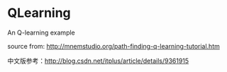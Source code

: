 # QLearning
An Q-learning example

source from: http://mnemstudio.org/path-finding-q-learning-tutorial.htm

中文版参考：http://blog.csdn.net/itplus/article/details/9361915
